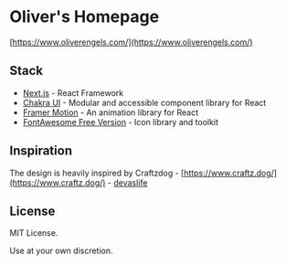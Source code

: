 # Oliver's Homepage

[https://www.oliverengels.com/](https://www.oliverengels.com/)

## Stack

-   [Next.js](https://nextjs.org/) - React Framework
-   [Chakra UI](https://chakra-ui.com/) - Modular and accessible component library for React
-   [Framer Motion](https://www.framer.com/motion/) - An animation library for React
-   [FontAwesome Free Version](https://fontawesome.com/) - Icon library and toolkit

## Inspiration

The design is heavily inspired by Craftzdog - [https://www.craftz.dog/](https://www.craftz.dog/) - [devaslife](https://www.youtube.com/channel/UC7yZ6keOGsvERMp2HaEbbXQ)

## License

MIT License.

Use at your own discretion.
